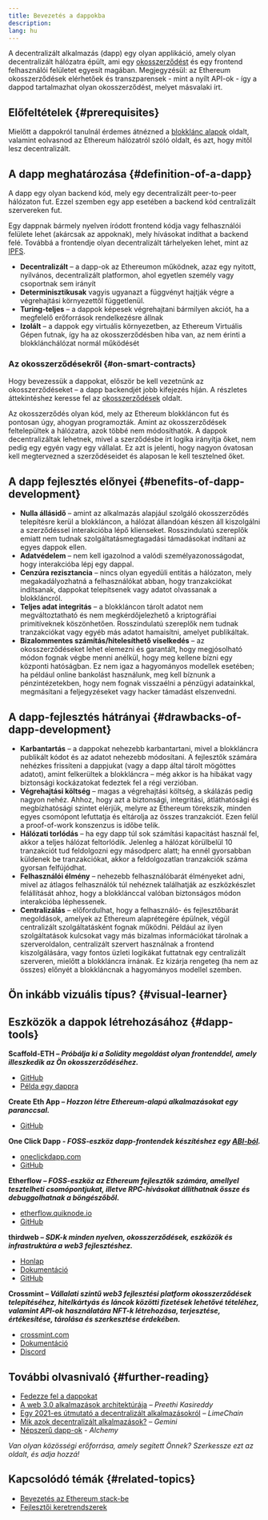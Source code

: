 ```yaml
---
title: Bevezetés a dappokba
description:
lang: hu
---
```


A decentralizált alkalmazás (dapp) egy olyan applikáció, amely olyan decentralizált hálózatra épült, ami egy [okosszerződést](/developers/docs/smart-contracts/) és egy frontend felhasználói felületet egyesít magában. Megjegyzésül: az Ethereum okosszerződések elérhetőek és transzparensek - mint a nyílt API-ok - így a dappod tartalmazhat olyan okosszerződést, melyet másvalaki írt.

## Előfeltételek {#prerequisites}

Mielőtt a dappokról tanulnál érdemes átnézned a [blokklánc alapok](/developers/docs/intro-to-ethereum/) oldalt, valamint eolvasnod az Ethereum hálózatról szóló oldalt, és azt, hogy mitől lesz decentralizált.

## A dapp meghatározása {#definition-of-a-dapp}

A dapp egy olyan backend kód, mely egy decentralizált peer-to-peer hálózaton fut. Ezzel szemben egy app esetében a backend kód centralizált szervereken fut.

Egy dappnak bármely nyelven íródott frontend kódja vagy felhasználói felülete lehet (akárcsak az appoknak), mely hívásokat indíthat a backend felé. Továbbá a frontendje olyan decentralizált tárhelyeken lehet, mint az [IPFS](https://ipfs.io/).

- **Decentralizált** – a dapp-ok az Ethereumon működnek, azaz egy nyitott, nyilvános, decentralizált platformon, ahol egyetlen személy vagy csoportnak sem irányít
- **Determinisztikusak** vagyis ugyanazt a függvényt hajtják végre a végrehajtási környezettől függetlenül.
- **Turing-teljes** – a dappok képesek végrehajtani bármilyen akciót, ha a megfelelő erőforrások rendelkezésre állnak
- **Izolált** – a dappok egy virtuális környezetben, az Ethereum Virtuális Gépen futnak, így ha az okosszerződésben hiba van, az nem érinti a blokklánchálózat normál működését

### Az okosszerződésekről {#on-smart-contracts}

Hogy bevezessük a dappokat, először be kell vezetnünk az okosszerződéseket – a dapp backendjét jobb kifejezés híján. A részletes áttekintéshez keresse fel az [okosszerződések](/developers/docs/smart-contracts/) oldalt.

Az okosszerződés olyan kód, mely az Ethereum blokkláncon fut és pontosan úgy, ahogyan programozták. Amint az okosszerződések feltelepültek a hálózatra, azok többé nem módosíthatók. A dappok decentralizáltak lehetnek, mivel a szerződésbe írt logika irányítja őket, nem pedig egy egyén vagy egy vállalat. Ez azt is jelenti, hogy nagyon óvatosan kell megtervezned a szerződéseidet és alaposan le kell tesztelned őket.

## A dapp fejlesztés előnyei {#benefits-of-dapp-development}

- **Nulla állásidő** – amint az alkalmazás alapjául szolgáló okosszerződés telepítésre kerül a blokkláncon, a hálózat állandóan készen áll kiszolgálni a szerződéssel interakcióba lépő klienseket. Rosszindulatú szereplők emiatt nem tudnak szolgáltatásmegtagadási támadásokat indítani az egyes dappok ellen.
- **Adatvédelem** – nem kell igazolnod a valódi személyazonosságodat, hogy interakcióba lépj egy dappal.
- **Cenzúra rezisztancia** – nincs olyan egyedüli entitás a hálózaton, mely megakadályozhatná a felhasználókat abban, hogy tranzakciókat indítsanak, dappokat telepítsenek vagy adatot olvassanak a blokkláncról.
- **Teljes adat integritás** – a blokkláncon tárolt adatot nem megváltoztatható és nem megkérdőjelezhető a kriptográfiai primitíveknek köszönhetően. Rosszindulatú szereplők nem tudnak tranzakciókat vagy egyéb más adatot hamaisítni, amelyet publikáltak.
- **Bizalommentes számítás/hitelesíthető viselkedés** – az okosszerződéseket lehet elemezni és garantált, hogy megjósolható módon fognak végbe menni anélkül, hogy meg kellene bízni egy központi hatóságban. Ez nem igaz a hagyományos modellek esetében; ha például online bankolást használunk, meg kell bíznunk a pénzintézetekben, hogy nem fognak visszaélni a pénzügyi adatainkkal, megmásítani a feljegyzéseket vagy hacker támadást elszenvedni.

## A dapp-fejlesztés hátrányai {#drawbacks-of-dapp-development}

- **Karbantartás** – a dappokat nehezebb karbantartani, mivel a blokkláncra publikált kódot és az adatot nehezebb módosítani. A fejlesztők számára nehézkes frissíteni a dappjukat (vagy a dapp által tárolt mögöttes adatot), amint felkerültek a blokkláncra – még akkor is ha hibákat vagy biztonsági kockázatokat fedeztek fel a régi verzióban.
- **Végrehajtási költség** – magas a végrehajtási költség, a skálázás pedig nagyon nehéz. Ahhoz, hogy azt a biztonsági, integritási, átláthatósági és megbízhatósági szintet elérjük, melyre az Ethereum törekszik, minden egyes csomópont lefuttatja és eltárolja az összes tranzakciót. Ezen felül a proof-of-work konszenzus is időbe telik.
- **Hálózati torlódás** – ha egy dapp túl sok számítási kapacitást használ fel, akkor a teljes hálózat feltorlódik. Jelenleg a hálózat körülbelül 10 tranzakciót tud feldolgozni egy másodperc alatt; ha ennél gyorsabban küldenek be tranzakciókat, akkor a feldolgozatlan tranzakciók száma gyorsan felfújódhat.
- **Felhasználói élmény** – nehezebb felhasználóbarát élményeket adni, mivel az átlagos felhasználók túl nehéznek találhatják az eszközkészlet felállítását ahhoz, hogy a blokklánccal valóban biztonságos módon interakcióba léphessenek.
- **Centralizálás** – előfordulhat, hogy a felhasználó- és fejlesztőbarát megoldások, amelyek az Ethereum alaprétegére épülnek, végül centralizált szolgáltatásként fognak működni. Például az ilyen szolgáltatások kulcsokat vagy más bizalmas információkat tárolnak a szerveroldalon, centralizált szervert használnak a frontend kiszolgálására, vagy fontos üzleti logikákat futtatnak egy centralizált szerveren, mielőtt a blokkláncra írnának. Ez kizárja rengeteg (ha nem az összes) előnyét a blokkláncnak a hagyományos modellel szemben.

## Ön inkább vizuális típus? {#visual-learner}

<YouTube id="F50OrwV6Uk8" />

## Eszközök a dappok létrehozásához {#dapp-tools}

**Scaffold-ETH _– Próbálja ki a Solidity megoldást olyan frontenddel, amely illeszkedik az Ön okosszerződéséhez._**

- [GitHub](https://github.com/scaffold-eth/scaffold-eth-2)
- [Példa egy dappra](https://punkwallet.io/)

**Create Eth App _– Hozzon létre Ethereum-alapú alkalmazásokat egy paranccsal._**

- [GitHub](https://github.com/paulrberg/create-eth-app)

**One Click Dapp _- FOSS-eszköz dapp-frontendek készítéshez egy [ABI-ból](/glossary/#abi)._**

- [oneclickdapp.com](https://oneclickdapp.com)
- [GitHub](https://github.com/oneclickdapp/oneclickdapp-v1)

**Etherflow _– FOSS-eszköz az Ethereum fejlesztők számára, amellyel tesztelheti csomópontjukat, illetve RPC-hívásokat állíthatnak össze és debuggolhatnak a böngészőből._**

- [etherflow.quiknode.io](https://etherflow.quiknode.io/)
- [GitHub](https://github.com/abunsen/etherflow)

**thirdweb _– SDK-k minden nyelven, okosszerződések, eszközök és infrastruktúra a web3 fejlesztéshez._**

- [Honlap](https://thirdweb.com/)
- [Dokumentáció](https://portal.thirdweb.com/)
- [GitHub](https://github.com/thirdweb-dev/)

**Crossmint _– Vállalati szintű web3 fejlesztési platform okosszerződések telepítéséhez, hitelkártyás és láncok közötti fizetések lehetővé tételéhez, valamint API-ok használatára NFT-k létrehozása, terjesztése, értékesítése, tárolása és szerkesztése érdekében._**

- [crossmint.com](https://www.crossmint.com)
- [Dokumentáció](https://docs.crossmint.com)
- [Discord](https://discord.com/invite/crossmint)

## További olvasnivaló {#further-reading}

- [Fedezze fel a dappokat](/dapps)
- [A web 3.0 alkalmazások architektúrája](https://www.preethikasireddy.com/post/the-architecture-of-a-web-3-0-application) – _Preethi Kasireddy_
- [Egy 2021-es útmutató a decentralizált alkalmazásokról](https://limechain.tech/blog/what-are-dapps-the-2021-guide/) – _LimeChain_
- [Mik azok decentralizált alkalmazások?](https://www.gemini.com/cryptopedia/decentralized-applications-defi-dapps) – _Gemini_
- [Népszerű dapp-ok](https://www.alchemy.com/dapps) - _Alchemy_

_Van olyan közösségi erőforrása, amely segített Önnek? Szerkessze ezt az oldalt, és adja hozzá!_

## Kapcsolódó témák {#related-topics}

- [Bevezetés az Ethereum stack-be](/developers/docs/ethereum-stack/)
- [Fejlesztői keretrendszerek](/developers/docs/frameworks/)

